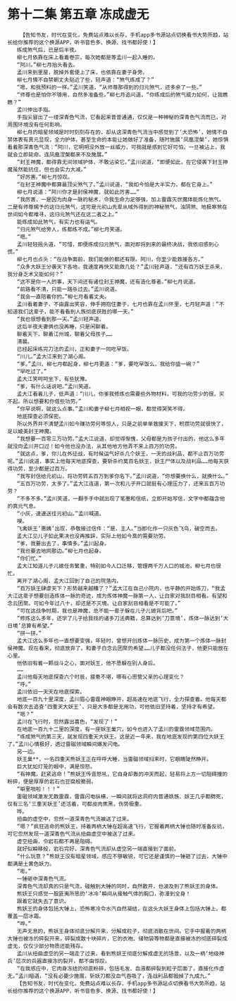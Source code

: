 # 第十二集 第五章 冻成虚无
        【告知书友，时代在变化，免费站点难以长存，手机app多书源站点切换看书大势所趋，站长给你推荐的这个换源APP，听书音色多、换源、找书都好使！】
       练成煞气后，已是后半夜。
       柳七月依靠在床上看着卷宗，每次她都是等孟川一起入睡的。
       “阿川。”柳七月抬头看去。
       孟川来到里屋，脱掉外套便上了床，也依靠在妻子身旁。
       柳七月情不自禁朝丈夫贴近了些，轻声道：“煞气练成了？”
       “嗯，和我预料的一样。”孟川笑道，“从师尊那得到的归元煞气，还多余了一些。”
       “师尊也是怕你不够用，自然多准备些。”柳七月追问道，“你练成后的煞气威力如何，让我瞧瞧？”
       孟川伸出手指。
       手指尖冒出了一缕深青色气流，它看起来普普通通，仅仅是一种神秘的深青色气流而已，对周围环境没有任何影响。
       柳七月的暗星领域是时时刻刻存在的，却从这深青色气流当中感觉到了‘大恐怖’，她情不自禁体表有真元显现，全力护体，甚至生命的本能让她做好了准备，随时施展‘凤凰涅槃’，她惊惧看着那深青色气流：“阿川，它明明没外放一丝威力，可我就是感到它好可怕，一旦被沾上，我就会立即毙命。连凤凰涅槃都来不及施展。”
       “封王神魔，都得靠无间领域护体，不敢沾染它。”孟川说道，“即便如此，在它侵袭下封王神魔虽然能抗住，但也会实力大减。”
       “好厉害。”柳七月惊叹。
       “在封王神魔中都算最顶尖煞气了。”孟川说道，“我如今怕是大半实力，都在它身上。”
       柳七月说道：“阿川你才是封侯神魔，就如此厉害……”
       “我厉害，一是因为肉身一脉的秘术，令我生命力足够强，加上雷霆灭世魔体能炼化煞气。二是有师尊赐予的这归元煞气，这可是元初山先辈从域外得到的神秘煞气，浊阴煞、地极寒煞在世间如今都难寻，这归元煞气还在这二者之上。”
       能练成如此煞气，有实力也有运气。
       “归元煞气给旁人，练都练不成。”柳七月笑道。
       “嗯。”
       孟川轻轻摇头道，“可惜，即便练成归元煞气，面对即将到来的最终决战，我依旧感到心慌。”
       柳七月也点头：“在战争面前，我们能做的都还有限。阿川，你至少能救援各方。”
       “众多大妖王分袭天下各地，我速度再快又能救几处？”孟川轻声道，“还有百万妖王杀来，我分身乏术又能如何？”
       “这不是你一人的事，天下间还有诸位封王神魔，还有造化尊者。”柳七月说道。
       “前路看不清，只能一路杀过去。”孟川说道。
       “我会一直陪着你的。”柳七月看着丈夫。
       孟川看着妻子，不由露出笑容，伸手拥抱住妻子，七月也靠在孟川怀里，七月轻声道：“不知道我们这辈子，能不看看到人族彻底获胜的哪一天。”
       “我也很想看到那一天。”孟川轻声道。
       这后半夜夫妻俩也没再睡，只是闲聊着。
       聊着天下，聊着江州城，聊着父母孩子……
       清晨。
       已经起床练完刀法的孟川，正和妻子一同吃早饭。
       “川儿。”孟大江来到了湖心阁。
       “爹。”孟川、柳七月都起身，柳七月更道：“爹，要吃早饭么，我给你盛一碗？”
       “早吃过了。”
       孟大江笑呵呵坐下，有些犹豫。
       “爹，有什么话说吧。”孟川笑道。
       孟大江看着儿子，低声道：“川儿，你爹我修炼也需要些外物材料，可我的功劳少的很，买不起。所以想要和你借些功劳。”
       “你早说啊，就这么点事。”孟川和妻子柳七月相视一眼，都觉得哭笑不得。
       地底探查必须保密。
       所以外界并不清楚孟川如今赚功劳何等惊人，只是之前单单救援天下，积攒功劳就很快了，足以媲美封王神魔。
       “我想要一百零三万功劳。”孟大江说道，却觉得惭愧，父母都是为孩子付出的，他这么多年就没向孟川开口过！如今他也没办法，从其他地方他弄不来上百万的功劳。
       “就这点，爹，你儿在外征战，有时候运气好杀几个妖王，一天的战利品，都不止百万功劳呢。”孟川说道，事实上他每天地底探查，要斩杀约莫百名妖王，妖王尸体以及战利品……他每天获得功劳，至少都是过百万。
       “我写封信给元初山，将功劳转五百万到爹你名下。”孟川说道，“你想要换什么，就换什么。”
       “五百万功劳，太多了。”孟大江连道，第一次和儿子开口就挺有心理压力了，还来五百万功劳？
       “不多不多。”孟川笑道，一翻手手中就出现了笔墨和信纸，立即开始写信，文字中都蕴含他的真元气息。
       “小灰，速速送往元初山。”孟川喊道。
       嗖。
       飞禽妖王‘惠姨’出现，恭敬接过信件：“是，主人。”当即化作一只灰色飞鸟，破空而去。
       孟大江见儿子如此果决也没再推辞，实际上他如今真的需要功劳。
       “爹，我要出去了，事情多。”孟川起身。
       “我也要去地网那边。”柳七月也起身。
       “你们忙。”
       孟大江知道儿子儿媳任务繁重，特别如今人口迁移，管理两千万人口的城池，柳七月也很忙。
       离开了湖心阁，孟大江回到了自己的院落内。
       “百万妖王肆虐天下？形势越来越糟了？”孟大江在自己小院内，也平静的开始练刀，“我孟大江这辈子想要创造炼体一脉的奇迹，成为炼体神魔一脉第一人，让白家对我刮目相看。有望和念云团聚。可如今年过八十，却还是不灭境。让白家刮目相看是不可能了。”
       “可在这战争时期，我也是神魔，总不能一辈子躲在儿子儿媳背后吧。”
       “修炼这么多年，还学了儿子给我找的诸多刀法典籍，总算达到‘刀意境’，炼体一脉达到‘大日境’总算有希望。”
       “拼一拼。”
       孟大江这么多年也一直想要变强，年轻时，曾想开创炼体一脉历史，成为第一个炼体一脉封侯神魔。现在看来，彻底放弃了。和妻子白念云团聚的希望……儿子都没任何法子，他更只能放在心里。
       他依旧有着一颗战斗之心，面对妖王，他不愿躲在别人身后。
       ……
       孟川他每天地底探查六个时辰，疲惫不堪，哪有心思管父亲的心理变化？
       “呼。”
       孟川依旧一天天在地底探索。
       地底一百九十里深度，孟川眉心雷霆神眼睁开，超高速在地底飞行，全力探查着。他每天都会有数次去追查‘四重天大妖王’，只是大多都是无用功，可他依旧坚持着，坚持才有希望。
       “嗯？”
       孟川在飞行时，忽然露出喜色，“发现了！”
       在地底一百九十二里的深度，有一座妖王巢穴，如今也进入了孟川的雷霆领域范围内。
       “练成煞气的第三天，就发现四重天大妖王。这是近一年来，我在地底发现的第四位大妖王了。”孟川心情极好，透过雷磁领域瞬间爆发闪电。
       另一边。
       妖王巢**，一名四重天熊妖王正在呼呼大睡，当雷磁领域扫来时，它眼睛陡然睁开。
       巨大犹如灯笼的眼中，满是惊怒。
       “有神魔，赶紧逃命！”熊妖王传音怒吼，它自身却轰的冲天而起，轻易将上方一切阻碍撞的粉碎，便是厚厚的岩石也豆腐般脆弱。
       “噼里啪啦！！！”
       雷磁领域激发无数雷霆，雷霆闪电纵横，一瞬间就将这洞府内普通妖族、妖王几乎都劈死，仅有三名‘三重天妖王’还活着，可都皮肉焦黑，伤势极重。
       哗。
       扭曲的虚空中，忽然一道深青色气流被送了过来。
       “嗯？”疯狂逃命的熊妖王，持着两柄大锤在超高速飞行，它握着两柄大锤也随时准备反抗，可它忽然发现一道深青色气流从扭曲虚空中被送了过来。
       虚空扭曲，令岩石都不再是阻碍。
       就好似瞬移般，岩石完好，深青色气流却从虚空另一端直接到了面前。
       “什么玩意？”熊妖王没有暗星领域，感应不够敏锐，可它还是谨慎的一锤砸了过去，大锤中都满是土黄色妖力。
       “嘭。”
       一锤砸中深青色气流。
       深青色气流却真的只是气流，碰触到大锤的同时，自然散开，也波及到了熊妖王的身体。
       熊妖王只感觉一股匪夷所思的‘冰冷’瞬间从接触气体的胸口，弥漫到全身！
       跟着它就失去了意识。
       熊妖王的身体包括大锤上，恐怖寒冷令水汽自然凝结，在这头大妖王身体上包括大锤上，都覆盖一层冰霜。
       “哗。”
       无声无息的，熊妖王身体彻底分解开来，分解成粒子，彻底消散在世间。它手中握着的两柄大锤也被冻的碎裂开来，碎裂成数十块碎片，它的衣袍、储物袋等物都是直接被冻的彻底碎裂成虚无，仅仅少部分物质还能残存。
       孟川从扭曲虚空的另一端走了过来，看到熊妖王彻底分解成虚无的场景，以及一柄‘地级神兵’层次的兵器直接冻的裂开，都不由惊叹。
       “在我感应中，它肉身冻结的彻底粉碎，包括毛发、血液都碎裂到粒子层面了，直接化作虚无。”孟川暗道，“没有必要少施展，斩妖刀都没血气吞吸了，连战利品都毁掉了九成九。”
       【告知书友，时代在变化，免费站点难以长存，手机app多书源站点切换看书大势所趋，站长给你推荐的这个换源APP，听书音色多、换源、找书都好使！】